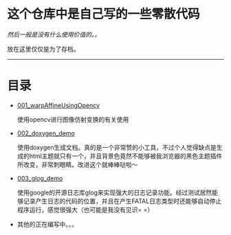 # 这个仓库中是自己写的一些零散代码

*然后一般是没有什么使用价值的。。*

放在这里仅仅是为了存档。

----

# 目录

- [001_warpAffineUsingOpencv](https://github.com/DreamWaterFound/Codes/tree/master/001_warpAffineUsingOpencv)

  使用opencv进行图像仿射变换的有关使用

- [002_doxygen_demo](https://github.com/DreamWaterFound/Codes/tree/master/002_doxygen_demo)

  使用doxygen生成文档。真的是一个非常赞的小工具，不过个人觉得缺点是生成的html主题就只有一个，并且背景色竟然不能够被我浏览器的黑色主题插件所改变，非常刺眼睛。改进这个就棒棒哒啦～

- [003_glog_demo](https://github.com/DreamWaterFound/Codes/tree/master/003_glog_demo)

  使用google的开源日志库glog来实现强大的日志记录功能。经过测试居然能够记录产生日志的代码的位置，并且在产生FATAL日志类型时还能够自动停止程序运行，感觉很强大（也可能是我没有见识= =）

- 其他的正在编写中。。。



